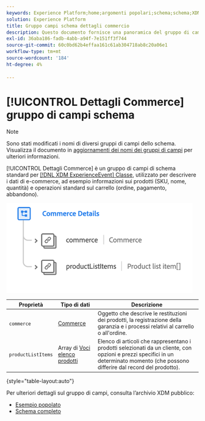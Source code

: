 ```yaml
---
keywords: Experience Platform;home;argomenti popolari;schema;schema;XDM;ExperienceEvent;campi;schemi;schemi;progettazione schema;gruppo di campi;gruppo di campi;
solution: Experience Platform
title: Gruppo campi schema dettagli commercio
description: Questo documento fornisce una panoramica del gruppo di campi dello schema Dettagli commercio.
exl-id: 36aba186-fadb-4abb-a94f-7e151ff3f744
source-git-commit: 60c0bd62b4effaa161c61ab304718ab8c20a06e1
workflow-type: tm+mt
source-wordcount: '184'
ht-degree: 4%

---
```


# [!UICONTROL Dettagli Commerce] gruppo di campi schema

>[!NOTE]
>
>Sono stati modificati i nomi di diversi gruppi di campi dello schema. Visualizza il documento in [aggiornamenti dei nomi dei gruppi di campi](../name-updates.md) per ulteriori informazioni.

[!UICONTROL Dettagli Commerce] è un gruppo di campi di schema standard per [[!DNL XDM ExperienceEvent] Classe](../../classes/experienceevent.md), utilizzato per descrivere i dati di e-commerce, ad esempio informazioni sui prodotti (SKU, nome, quantità) e operazioni standard sul carrello (ordine, pagamento, abbandono).

![](../../images/field-groups/commerce-details.png)

| Proprietà | Tipo di dati | Descrizione |
| --- | --- | --- |
| `commerce` | [Commerce](../../data-types/commerce.md) | Oggetto che descrive le restituzioni dei prodotti, la registrazione della garanzia e i processi relativi al carrello o all&#39;ordine. |
| `productListItems` | Array di [Voci elenco prodotti](../../data-types/product-list-item.md) | Elenco di articoli che rappresentano i prodotti selezionati da un cliente, con opzioni e prezzi specifici in un determinato momento (che possono differire dal record del prodotto). |

{style=&quot;table-layout:auto&quot;}

Per ulteriori dettagli sul gruppo di campi, consulta l’archivio XDM pubblico:

* [Esempio popolato](https://github.com/adobe/xdm/blob/master/components/fieldgroups/experience-event/experienceevent-commerce.example.1.json)
* [Schema completo](https://github.com/adobe/xdm/blob/master/components/fieldgroups/experience-event/experienceevent-commerce.schema.json)
